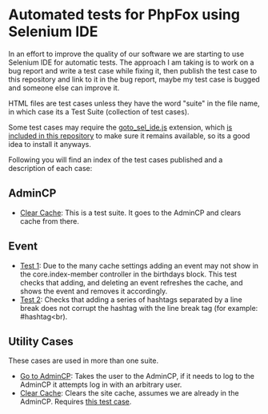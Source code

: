 # Automated tests for PhpFox using Selenium IDE

In an effort to improve the quality of our software we are starting to use Selenium IDE for automatic tests. 
The approach I am taking is to work on a bug report and write a test case while fixing it, then publish the test case to this repository and link to it in the bug report, maybe my test case is bugged and someone else can improve it.

HTML files are test cases unless they have the word "suite" in the file name, in which case its a Test Suite (collection of test cases).

Some test cases may require the [goto_sel_ide.js](http://www.seleniumhq.org/docs/02_selenium_ide.jsp#goto-sel-ide-js-extension) extension, which [is included in this repository](https://raw.github.com/purefan/tesenfox/master/goto_sel_ide.js) to make sure it remains available, so its a good idea to install it anyways.

Following you will find an index of the test cases published and a description of each case:

## AdminCP
* [Clear Cache](admincp/test_suites/clear_cache.html): This is a test suite. It goes to the AdminCP and clears cache from there.

## Event

* [Test 1](event/test_cases/add_new_event.html): Due to the many cache settings adding an event may not show in the core.index-member controller in the birthdays block. This test checks that adding, and deleting an event refreshes the cache, and shows the event and removes it accordingly.
* [Test 2](feed/test_cases/assert_hashtag1.html): Checks that adding a series of hashtags separated by a line break does not corrupt the hashtag with the line break tag (for example: #hashtag<br).

## Utility Cases
These cases are used in more than one suite.
* [Go to AdminCP](admincp/test_cases/go_to_admincp.html): Takes the user to the AdminCP, if it needs to log to the AdminCP it attempts log in with an arbitrary user.
* [Clear Cache](admincp/test_cases/clear_cache.html): Clears the site cache, assumes we are already in the AdminCP. Requires [this test case](admincp/go_to_admincp.html).

